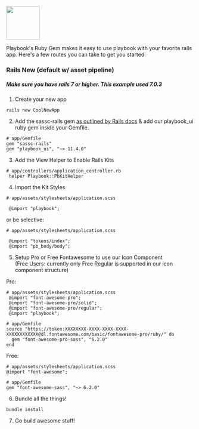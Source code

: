 <img src="https://avatars.githubusercontent.com/u/4223?s=200&v=4" height="90" width="90" />

Playbook's Ruby Gem makes it easy to use playbook with your favorite rails app.
Here's a few routes you can take to get you started:

### Rails New (default w/ asset pipeline)

##### Make sure you have rails 7 or higher. This example used 7.0.3

1) Create your new app
```
rails new CoolNewApp
```

2) Add the sassc-rails gem [as outlined by Rails docs](https://guides.rubyonrails.org/asset_pipeline.html#what-is-the-asset-pipeline-questionmark) & add our playbook_ui ruby gem inside your Gemfile.
```
# app/Gemfile
gem "sassc-rails"
gem "playbook_ui", "~> 11.4.0"
```

3) Add the View Helper to Enable Rails Kits
```
# app/controllers/application_controller.rb
 helper Playbook::PbKitHelper
```

4) Import the Kit Styles
```
# app/assets/stylesheets/application.scss

 @import "playbook";
```
or be selective:
```
# app/assets/stylesheets/application.scss

 @import "tokens/index";
 @import "pb_body/body";
```

5) Setup Pro or Free Fontawesome to use our Icon Component  
(Free Users: currently only Free Regular is supported in our icon component structure)

Pro:

```
# app/assets/stylesheets/application.scss
 @import "font-awesome-pro";
 @import "font-awesome-pro/solid";
 @import "font-awesome-pro/regular";
 @import "playbook";
```

```
# app/Gemfile
source "https://token:XXXXXXXX-XXXX-XXXX-XXXX-XXXXXXXXXXXX@dl.fontawesome.com/basic/fontawesome-pro/ruby/" do
  gem "font-awesome-pro-sass", "6.2.0"
end
```

Free:

```
# app/assets/stylesheets/application.scss
@import "font-awesome";
```

```
# app/Gemfile
gem "font-awesome-sass", "~> 6.2.0"
```


6) Bundle all the things!
```
bundle install
```


7) Go build awesome stuff!